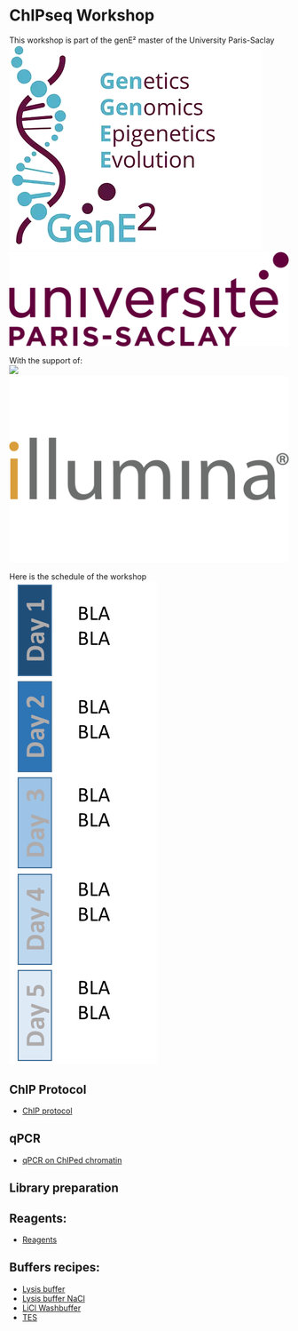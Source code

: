# ChIPseq Workshop

This workshop is part of the genE² master of the University Paris-Saclay\
<img src="Pictures/genE2.png" >
<img src="Pictures/univ.png" >


With the support of:\
<img src="Pictures/i2bc.png" >
<img src="Pictures/illumina.png" >


Here is the schedule of the workshop\
<img src="Pictures/schedule.png" >


## ChIP Protocol

* [ChIP protocol](ChIP.md)



## qPCR

* [qPCR on ChIPed chromatin](qPCR.md)



## Library preparation



## Reagents:

* [Reagents](reagents.md)


## Buffers recipes:

* [Lysis buffer](Lysis_Buffer.md)
* [Lysis buffer NaCl](Lysis_Buffer_500.md)  
* [LiCl Washbuffer](LiCl_Buffer.md)  
* [TES](TES.md)